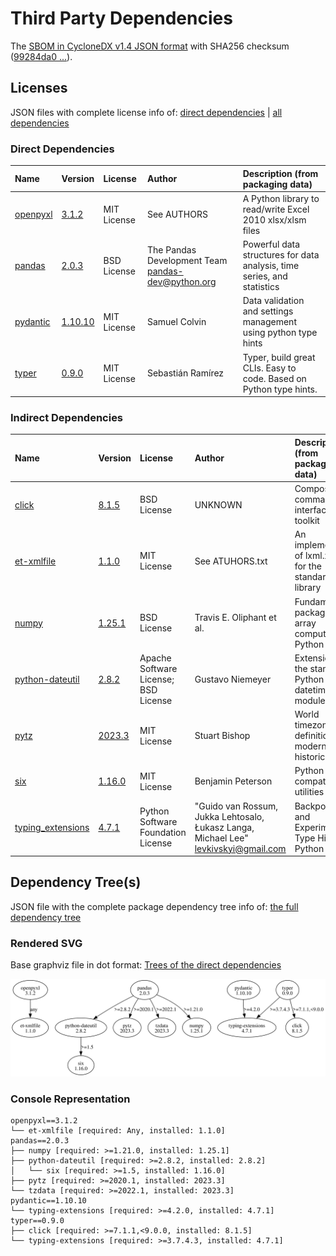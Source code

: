 # Third Party Dependencies

<!--[[[fill sbom_sha256()]]]-->
The [SBOM in CycloneDX v1.4 JSON format](https://git.sr.ht/~sthagen/hyperkuutio/blob/default/sbom/cdx.json) with SHA256 checksum ([99284da0 ...](https://git.sr.ht/~sthagen/hyperkuutio/blob/default/sbom/cdx.json.sha256 "sha256:99284da0af68718f82b9d7baefb35f2ba1581d6af8644164a61a0928d2e5cf64")).
<!--[[[end]]] (checksum: da2e8e7113b38d0a788e2eeeec4939fd)-->
## Licenses

JSON files with complete license info of: [direct dependencies](direct-dependency-licenses.json) | [all dependencies](all-dependency-licenses.json)

### Direct Dependencies

<!--[[[fill direct_dependencies_table()]]]-->
| Name                                             | Version                                               | License     | Author                                              | Description (from packaging data)                                       |
|:-------------------------------------------------|:------------------------------------------------------|:------------|:----------------------------------------------------|:------------------------------------------------------------------------|
| [openpyxl](https://openpyxl.readthedocs.io)      | [3.1.2](https://pypi.org/project/openpyxl/3.1.2/)     | MIT License | See AUTHORS                                         | A Python library to read/write Excel 2010 xlsx/xlsm files               |
| [pandas](https://pandas.pydata.org)              | [2.0.3](https://pypi.org/project/pandas/2.0.3/)       | BSD License | The Pandas Development Team <pandas-dev@python.org> | Powerful data structures for data analysis, time series, and statistics |
| [pydantic](https://github.com/pydantic/pydantic) | [1.10.10](https://pypi.org/project/pydantic/1.10.10/) | MIT License | Samuel Colvin                                       | Data validation and settings management using python type hints         |
| [typer](https://github.com/tiangolo/typer)       | [0.9.0](https://pypi.org/project/typer/0.9.0/)        | MIT License | Sebastián Ramírez                                   | Typer, build great CLIs. Easy to code. Based on Python type hints.      |
<!--[[[end]]] (checksum: ae66a9d391c62d5a4659ca903aa87243)-->

### Indirect Dependencies

<!--[[[fill indirect_dependencies_table()]]]-->
| Name                                                             | Version                                                    | License                              | Author                                                                                | Description (from packaging data)                          |
|:-----------------------------------------------------------------|:-----------------------------------------------------------|:-------------------------------------|:--------------------------------------------------------------------------------------|:-----------------------------------------------------------|
| [click](https://palletsprojects.com/p/click/)                    | [8.1.5](https://pypi.org/project/click/8.1.5/)             | BSD License                          | UNKNOWN                                                                               | Composable command line interface toolkit                  |
| [et-xmlfile](https://foss.heptapod.net/openpyxl/et_xmlfile)      | [1.1.0](https://pypi.org/project/et-xmlfile/1.1.0/)        | MIT License                          | See ATUHORS.txt                                                                       | An implementation of lxml.xmlfile for the standard library |
| [numpy](https://www.numpy.org)                                   | [1.25.1](https://pypi.org/project/numpy/1.25.1/)           | BSD License                          | Travis E. Oliphant et al.                                                             | Fundamental package for array computing in Python          |
| [python-dateutil](https://github.com/dateutil/dateutil)          | [2.8.2](https://pypi.org/project/python-dateutil/2.8.2/)   | Apache Software License; BSD License | Gustavo Niemeyer                                                                      | Extensions to the standard Python datetime module          |
| [pytz](http://pythonhosted.org/pytz)                             | [2023.3](https://pypi.org/project/pytz/2023.3/)            | MIT License                          | Stuart Bishop                                                                         | World timezone definitions, modern and historical          |
| [six](https://github.com/benjaminp/six)                          | [1.16.0](https://pypi.org/project/six/1.16.0/)             | MIT License                          | Benjamin Peterson                                                                     | Python 2 and 3 compatibility utilities                     |
| [typing_extensions](https://github.com/python/typing_extensions) | [4.7.1](https://pypi.org/project/typing_extensions/4.7.1/) | Python Software Foundation License   | "Guido van Rossum, Jukka Lehtosalo, Łukasz Langa, Michael Lee" <levkivskyi@gmail.com> | Backported and Experimental Type Hints for Python 3.7+     |
<!--[[[end]]] (checksum: b8701a9768dc050704852c237039870c)-->

## Dependency Tree(s)

JSON file with the complete package dependency tree info of: [the full dependency tree](package-dependency-tree.json)

### Rendered SVG

Base graphviz file in dot format: [Trees of the direct dependencies](package-dependency-tree.dot.txt)

<img src="./package-dependency-tree.svg" alt="Trees of the direct dependencies" title="Trees of the direct dependencies"/>

### Console Representation

<!--[[[fill dependency_tree_console_text()]]]-->
````console
openpyxl==3.1.2
└── et-xmlfile [required: Any, installed: 1.1.0]
pandas==2.0.3
├── numpy [required: >=1.21.0, installed: 1.25.1]
├── python-dateutil [required: >=2.8.2, installed: 2.8.2]
│   └── six [required: >=1.5, installed: 1.16.0]
├── pytz [required: >=2020.1, installed: 2023.3]
└── tzdata [required: >=2022.1, installed: 2023.3]
pydantic==1.10.10
└── typing-extensions [required: >=4.2.0, installed: 4.7.1]
typer==0.9.0
├── click [required: >=7.1.1,<9.0.0, installed: 8.1.5]
└── typing-extensions [required: >=3.7.4.3, installed: 4.7.1]
````
<!--[[[end]]] (checksum: 9fc1e9a720881bb8b0fcf74706360dfd)-->
